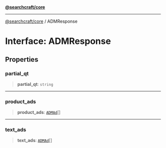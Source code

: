 [**@searchcraft/core**](/reference/sdk/core/README.md)

***

[@searchcraft/core](/reference/sdk/core/globals.md) / ADMResponse

# Interface: ADMResponse

## Properties

### partial\_qt

> **partial\_qt**: `string`

***

### product\_ads

> **product\_ads**: [`ADMAd`](/reference/sdk/core/interfaces/ADMAd.md)[]

***

### text\_ads

> **text\_ads**: [`ADMAd`](/reference/sdk/core/interfaces/ADMAd.md)[]
